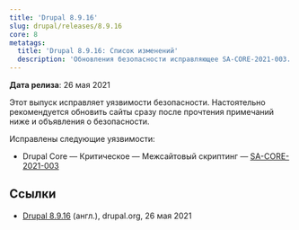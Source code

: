 ```yaml
---
title: 'Drupal 8.9.16'
slug: drupal/releases/8.9.16
core: 8
metatags:
  title: 'Drupal 8.9.16: Список изменений'
  description: 'Обновления безопасности исправляющее SA-CORE-2021-003.'
---
```


**Дата релиза**: 26 мая 2021

Этот выпуск исправляет уязвимости безопасности. Настоятельно рекомендуется обновить сайты сразу после прочтения примечаний ниже и объявления о безопасности.

Исправлены следующие уязвимости:

- Drupal Core — Критическое — Межсайтовый скриптинг — [SA-CORE-2021-003](../../../../security/sa-core/2021-003/index.md)

## Ссылки

- [Drupal 8.9.16](https://www.drupal.org/project/drupal/releases/8.9.16) (англ.), drupal.org, 26 мая 2021
